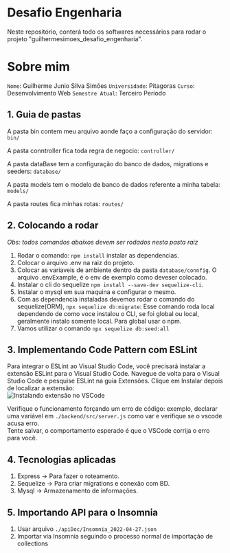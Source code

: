 # Desafio Engenharia
  
Neste repositório, conterá todo os softwares necessários para rodar o projeto "guilhermesimoes_desafio_engenharia".  

# Sobre mim
`Nome`: Guilherme Junio Silva Simões
`Universidade`: Pitagoras
`Curso`: Desenvolvimento Web
`Semestre Atual`: Terceiro Período
  
## 1. Guia de pastas
  
A pasta bin contem meu arquivo aonde faço a configuração do servidor: `bin/`  
  
A pasta conntroller fica toda regra de negocio: `controller/`

A pasta dataBase tem a configuração do banco de dados, migrations e seeders: `database/`

A pasta models tem o modelo de banco de dados referente a minha tabela: `models/`

A pasta routes fica minhas rotas: `routes/`


## 2. Colocando a rodar
  
*Obs: todos comandos abaixos devem ser rodados nesta pasta raiz*
1. Rodar o comando: `npm install` instalar as dependencias.
2. Colocar o arquivo .env na raiz do projeto.
3. Colocar as variaveis de ambiente dentro da pasta `database/connfig`. O arquivo .envExample, é o  env de exemplo como deveser colocado.
4. Instalar o cli do sequelize `npm install --save-dev sequelize-cli`.
5. Instalar o mysql em sua maquina e configurar o mesmo.
6. Com as dependencia instaladas devemos rodar o comando do sequelize(ORM), `npx sequelize db:migrate`: Esse comando roda local dependendo de como voce instalou o CLI, se foi global ou local, geralmente instalo somente local. Para global usar o npm.
7. Vamos utilizar o comando `npx sequelize db:seed:all`  


## 3. Implementando Code Pattern com ESLint
Para integrar o ESLint ao Visual Studio Code, você precisará instalar a extensão ESLint para o Visual Studio Code. Navegue de volta para o Visual Studio Code e pesquise ESLint na guia Extensões. Clique em Instalar depois de localizar a extensão:  
![Instalando extensão no VSCode](https://assets.digitalocean.com/articles/linting-and-formatting-with-eslint-in-vs-code/2.png)
  
Verifique o funcionamento forçando um erro de código: exemplo, declarar uma variável em `./backend/src/server.js` como var e verifique se o vscode acusa erro.  
Tente salvar, o comportamento esperado é que o VSCode corrija o erro para você.  
  
## 4. Tecnologias aplicadas
1. Express -> Para fazer o roteamento.
2. Sequelize -> Para criar migrations e conexão com BD.
3. Mysql -> Armazenamento de informações.

## 5. Importando API para o Insomnia
1. Usar arquivo `./apiDoc/Insomnia_2022-04-27.json`
2. Importar via Insomnia seguindo o processo normal de importação de collections
